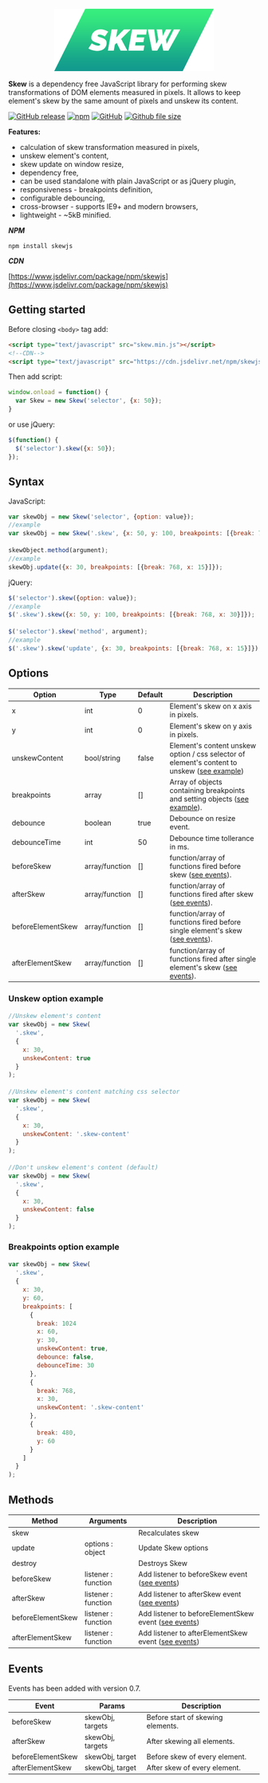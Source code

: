 <p align="center">
  <img src="/assets/logo.png" alt="Skew">
</p>


**Skew** is a dependency free JavaScript library for performing skew transformations of DOM elements measured in pixels. It allows to keep element's skew by the same amount of pixels and unskew its content.

[![GitHub release](https://img.shields.io/github/release/wiserim/Skew.svg)](https://github.com/wiserim/Skew/releases) [![npm](https://img.shields.io/npm/v/skewjs.svg)](https://www.npmjs.com/package/skewjs)    [![GitHub](https://img.shields.io/github/license/wiserim/Skew.svg)](https://github.com/wiserim/Skew/blob/master/LICENSE)   [![Github file size](https://img.shields.io/github/size/wiserim/Skew/skew.min.js.svg)](https://github.com/wiserim/Skew)


**Features:**
* calculation of skew transformation measured in pixels,
* unskew element's content, 
* skew update on window resize,
* dependency free,
* can be used standalone with plain JavaScript or as jQuery plugin,
* responsiveness - breakpoints definition,
* configurable debouncing,
* cross-browser - supports IE9+ and modern browsers,
* lightweight - ~5kB minified.

***NPM***
```
npm install skewjs
```

***CDN***

[https://www.jsdelivr.com/package/npm/skewjs](https://www.jsdelivr.com/package/npm/skewjs)

## Getting started
Before closing ```<body>``` tag add:
  ```html
  <script type="text/javascript" src="skew.min.js"></script>
  <!--CDN-->
  <script type="text/javascript" src="https://cdn.jsdelivr.net/npm/skewjs@0.7.1/skew.min.js"></script>
  ```
  
  Then add script:
  ```javascript
  window.onload = function() {
    var Skew = new Skew('selector', {x: 50});
  }
  ```
  or use jQuery:
  ```javascript
  $(function() {
    $('selector').skew({x: 50});
  });
  ```
  
## Syntax

JavaScript:
```javascript
var skewObj = new Skew('selector', {option: value});
//example
var skewObj = new Skew('.skew', {x: 50, y: 100, breakpoints: [{break: 768, x: 30}]});

skewObject.method(argument);
//example
skewObj.update({x: 30, breakpoints: [{break: 768, x: 15}]});
```
jQuery:
```javascript
$('selector').skew({option: value});
//example
$('.skew').skew({x: 50, y: 100, breakpoints: [{break: 768, x: 30}]});

$('selector').skew('method', argument);
//example
$('.skew').skew('update', {x: 30, breakpoints: [{break: 768, x: 15}]});
```
  
  ## Options
  
  Option | Type | Default | Description
  ------------ | ------------- | ------------ | -------------
  x | int | 0 | Element's skew on x axis in pixels.
  y | int | 0 | Element's skew on y axis in pixels.
  unskewContent | bool/string | false | Element's content unskew option / css selector of element's content to unskew ([see example](#unskew-option-example))
  breakpoints | array | [] | Array of objects containing breakpoints and setting objects ([see example](#breakpoints-option-example)).
  debounce | boolean | true | Debounce on resize event.
  debounceTime | int | 50 | Debounce time tollerance in ms.
  beforeSkew | array/function | [] | function/array of functions fired before skew ([see events](#events)).
  afterSkew | array/function | [] | function/array of functions fired after skew ([see events](#events)).
  beforeElementSkew | array/function | [] | function/array of functions fired before single element's skew ([see events](#events)).
  afterElementSkew | array/function | [] | function/array of functions fired after single element's skew ([see events](#events)).
  
  ### Unskew option example
  
  ```javascript
  //Unskew element's content
  var skewObj = new Skew(
    '.skew',
    {
      x: 30,
      unskewContent: true
    }
  );
  
  //Unskew element's content matching css selector
  var skewObj = new Skew(
    '.skew',
    {
      x: 30,
      unskewContent: '.skew-content'
    }
  );
  
  //Don't unskew element's content (default)
  var skewObj = new Skew(
    '.skew',
    {
      x: 30,
      unskewContent: false
    }
  );
  
  ```
  
  ### Breakpoints option example
  
  ```javascript
  var skewObj = new Skew(
    '.skew',
    {
      x: 30,
      y: 60,
      breakpoints: [
        {
          break: 1024
          x: 60,
          y: 30,
          unskewContent: true,
          debounce: false,
          debounceTime: 30
        },
        {
          break: 768,
          x: 30,
          unskewContent: '.skew-content'
        },
        {
          break: 480,
          y: 60
        }
      ]
    }
  );
  ```

  ## Methods

  Method | Arguments | Description
  ------------ | ------------- | ------------
  skew | | Recalculates skew
  update | options : object | Update Skew options
  destroy | | Destroys Skew
  beforeSkew | listener : function | Add listener to beforeSkew event ([see events](#events))
  afterSkew | listener : function | Add listener to afterSkew event ([see events](#events))
  beforeElementSkew | listener : function | Add listener to beforeElementSkew event ([see events](#events))
  afterElementSkew | listener : function | Add listener to afterElementSkew event ([see events](#events))
  
  ## Events
  
  Events has been added with version 0.7.
  
  Event | Params | Description
  ------------ | ------------- | ------------
  beforeSkew | skewObj, targets | Before start of skewing elements.
  afterSkew | skewObj, targets | After skewing all elements.
  beforeElementSkew | skewObj, target | Before skew of every element.
  afterElementSkew | skewObj, target | After skew of every element.
